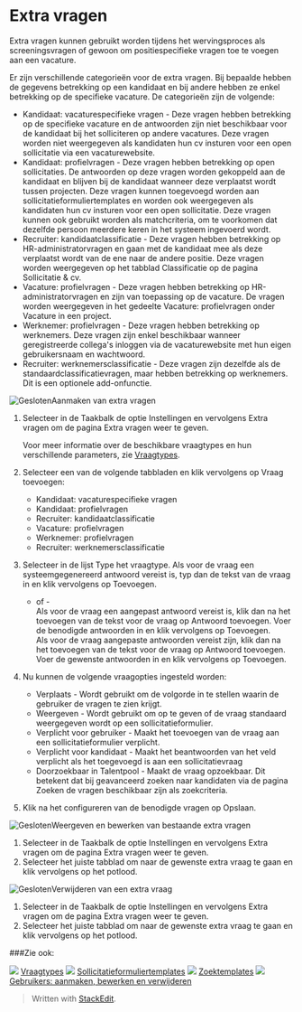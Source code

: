 # Extra vragen

Extra vragen kunnen gebruikt worden tijdens het wervingsproces als screeningsvragen of gewoon om positiespecifieke vragen toe te voegen aan een vacature.

Er zijn verschillende categorieën voor de extra vragen. Bij bepaalde hebben de gegevens betrekking op een kandidaat en bij andere hebben ze enkel betrekking op de specifieke vacature. De categorieën zijn de volgende:

-   Kandidaat: vacaturespecifieke vragen  - Deze vragen hebben betrekking op de specifieke vacature en de antwoorden zijn niet beschikbaar voor de kandidaat bij het solliciteren op andere vacatures. Deze vragen worden niet weergegeven als kandidaten hun cv insturen voor een open sollicitatie via een vacaturewebsite.
-   Kandidaat: profielvragen  - Deze vragen hebben betrekking op open sollicitaties. De antwoorden op deze vragen worden gekoppeld aan de kandidaat en blijven bij de kandidaat wanneer deze verplaatst wordt tussen projecten. Deze vragen kunnen toegevoegd worden aan sollicitatieformuliertemplates en worden ook weergegeven als kandidaten hun cv insturen voor een open sollicitatie. Deze vragen kunnen ook gebruikt worden als matchcriteria, om te voorkomen dat dezelfde persoon meerdere keren in het systeem ingevoerd wordt.
-   Recruiter: kandidaatclassificatie  - Deze vragen hebben betrekking op HR-administratorvragen en gaan met de kandidaat mee als deze verplaatst wordt van de ene naar de andere positie. Deze vragen worden weergegeven op het tabblad  Classificatie  op de pagina  Sollicitatie & cv.
-   Vacature: profielvragen  - Deze vragen hebben betrekking op HR-administratorvragen en zijn van toepassing op de vacature. De vragen worden weergegeven in het gedeelte Vacature: profielvragen onder  Vacature  in een project.
-   Werknemer: profielvragen  - Deze vragen hebben betrekking op werknemers. Deze vragen zijn enkel beschikbaar wanneer geregistreerde collega's inloggen via de vacaturewebsite met hun eigen gebruikersnaam en wachtwoord.
-   Recruiter: werknemersclassificatie  - Deze vragen zijn dezelfde als de standaardclassificatievragen, maar hebben betrekking op werknemers. Dit is een optionele add-onfunctie.

![Gesloten](../Skins/Default/Stylesheets/Images/transparent.gif)Aanmaken van extra vragen

1.  Selecteer in de Taakbalk de optie  Instellingen  en vervolgens  Extra vragen  om de pagina  Extra vragen  weer te geven.  
      
    Voor meer informatie over de beschikbare vraagtypes en hun verschillende parameters, zie  [Vraagtypes](question_types.htm).
2.  Selecteer een van de volgende tabbladen en klik vervolgens op  Vraag toevoegen:
    -   Kandidaat: vacaturespecifieke vragen
    -   Kandidaat: profielvragen
    -   Recruiter: kandidaatclassificatie
    -   Vacature: profielvragen
    -   Werknemer: profielvragen
    -   Recruiter: werknemersclassificatie
3.  Selecteer in de lijst  Type  het vraagtype. Als voor de vraag een systeemgegenereerd antwoord vereist is, typ dan de tekst van de vraag in en klik vervolgens op  Toevoegen.  
    - of -  
    Als voor de vraag een aangepast antwoord vereist is, klik dan na het toevoegen van de tekst voor de vraag op  Antwoord toevoegen. Voer de benodigde antwoorden in en klik vervolgens op  Toevoegen.  
    Als voor de vraag aangepaste antwoorden vereist zijn, klik dan na het toevoegen van de tekst voor de vraag op Antwoord toevoegen. Voer de gewenste antwoorden in en klik vervolgens op Toevoegen.  
    
4.  Nu kunnen de volgende vraagopties ingesteld worden:
    -   Verplaats  - Wordt gebruikt om de volgorde in te stellen waarin de gebruiker de vragen te zien krijgt.
    -   Weergeven  - Wordt gebruikt om op te geven of de vraag standaard weergegeven wordt op een sollicitatieformulier.
    -   Verplicht voor gebruiker  - Maakt het toevoegen van de vraag aan een sollicitatieformulier verplicht.
    -   Verplicht voor kandidaat  - Maakt het beantwoorden van het veld verplicht als het toegevoegd is aan een sollicitatievraag
    -   Doorzoekbaar in Talentpool  - Maakt de vraag opzoekbaar. Dit betekent dat bij geavanceerd zoeken naar kandidaten via de pagina  Zoeken  de vragen beschikbaar zijn als zoekcriteria.
5.  Klik na het configureren van de benodigde vragen op  Opslaan.

![Gesloten](../Skins/Default/Stylesheets/Images/transparent.gif)Weergeven en bewerken van bestaande extra vragen

1.  Selecteer in de Taakbalk de optie  Instellingen  en vervolgens  Extra vragen  om de pagina  Extra vragen  weer te geven.
2.  Selecteer het juiste tabblad om naar de gewenste extra vraag te gaan en klik vervolgens op het potlood.

![Gesloten](../Skins/Default/Stylesheets/Images/transparent.gif)Verwijderen van een extra vraag

1.  Selecteer in de Taakbalk de optie  Instellingen  en vervolgens  Extra vragen  om de pagina  Extra vragen  weer te geven.
2.  Selecteer het juiste tabblad om naar de gewenste extra vraag te gaan en klik vervolgens op het potlood.

###Zie ook:

![](../Resources/Images/icon-document-link.png)  [Vraagtypes](question_types.htm)
![](../Resources/Images/icon-document-link.png)  [Sollicitatieformuliertemplates](application_templates.htm)
![](../Resources/Images/icon-document-link.png)  [Zoektemplates](search_templates.htm)
![](../Resources/Images/icon-document-link.png)  [Gebruikers: aanmaken, bewerken en verwijderen](users_create_edit_delete.htm)


> Written with [StackEdit](https://stackedit.io/).
<!--stackedit_data:
eyJoaXN0b3J5IjpbLTY4MjczNjA0NV19
-->